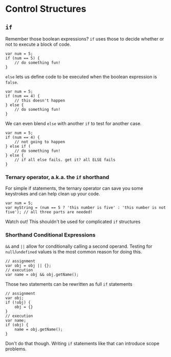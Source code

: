 # Control Structures

## `if`

Remember those boolean expressions? `if` uses those to decide whether or not to execute a block of code.

    var num = 5;
    if (num == 5) {
        // do something fun!
    }
    
`else` lets us define code to be executed when the boolean expression is `false`.

    var num = 5;
    if (num == 4) {
        // this doesn't happen
    } else {
        // do something fun!
    }
    
We can even blend `else` with another `if` to test for another case.

    var num = 5;
    if (num == 4) {
        // not going to happen
    } else if (
        // do something fun!
    } else {
        // if all else fails. get it? all ELSE fails
    }
    
### Ternary operator, a.k.a. the `if` shorthand

For simple if statements, the ternary operator can save you some keystrokes and can help clean up your code. 

    var num = 5;
    var myString = (num == 5 ? 'this number is five' : 'this number is not five'); // all three parts are needed!

Watch out! This shouldn't be used for complicated `if` structures

### Shorthand Conditional Expressions

`&&` and `||` allow for conditionally calling a second operand. Testing for `null`/`undefined` values is the most common reason for doing this.

    // assignment
    var obj = obj || {};
    // execution
    var name = obj && obj.getName();
    
Those two statements can be rewritten as full `if` statements

    // assignment
    var obj;
    if (!obj) {
        obj = {}
    }
    // execution
    var name;
    if (obj) {
        name = obj.getName();
    }

Don't do that though. Writing `if` statements like that can introduce scope problems. 
